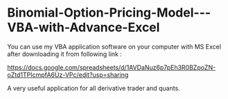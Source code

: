 # Binomial-Option-Pricing-Model---VBA-with-Advance-Excel
You can use my VBA application software on your computer with MS Excel after downloading it from following link :

https://docs.google.com/spreadsheets/d/1AVDaNuz6p7pEh3R0BZpoZN-oZtd1TPIcmpfA6Uz-VPc/edit?usp=sharing

A very useful application for all derivative trader and quants.
